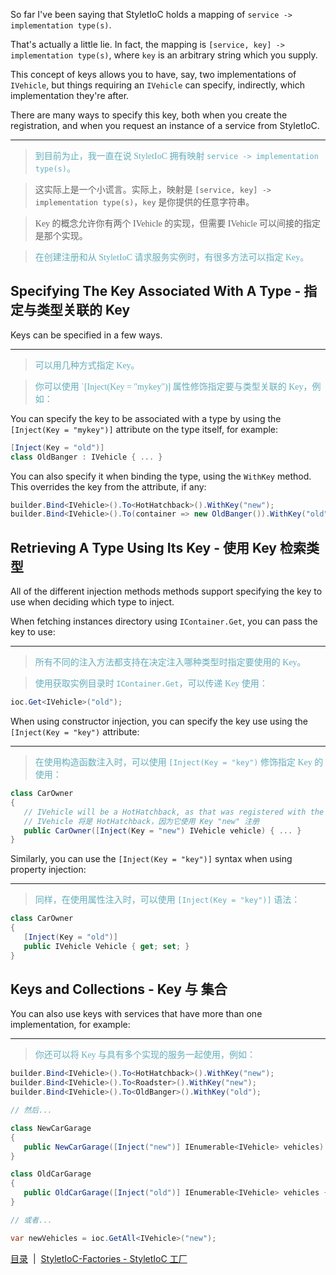 So far I've been saying that StyletIoC holds a mapping of `service -> implementation type(s)`.

That's actually a little lie. In fact, the mapping is `[service, key] -> implementation type(s)`, where `key` is an arbitrary string which you supply.

This concept of keys allows you to have, say, two implementations of `IVehicle`, but things requiring an `IVehicle` can specify, indirectly, which implementation they're after.

There are many ways to specify this key, both when you create the registration, and when you request an instance of a service from StyletIoC.

---
><font color="#63aebb" face="微软雅黑">到目前为止，我一直在说 StyletIoC 拥有映射 `service -> implementation type(s)`。

>这实际上是一个小谎言。实际上，映射是 `[service, key] -> implementation type(s)`，`key` 是你提供的任意字符串。

>Key 的概念允许你有两个 IVehicle 的实现，但需要 IVehicle 可以间接的指定是那个实现。

>在创建注册和从 StyletIoC 请求服务实例时，有很多方法可以指定 Key。</font>

Specifying The Key Associated With A Type - 指定与类型关联的 Key
-----------------------------------------

Keys can be specified in a few ways.

---
><font color="#63aebb" face="微软雅黑">可以用几种方式指定 Key。

>你可以使用 `[Inject(Key = "mykey")] 属性修饰指定要与类型关联的 Key，例如：</font>

You can specify the key to be associated with a type by using the `[Inject(Key = "mykey")]` attribute on the type itself, for example:

```csharp
[Inject(Key = "old")]
class OldBanger : IVehicle { ... }
```

You can also specify it when binding the type, using the `WithKey` method. This overrides the key from the attribute, if any:

```csharp
builder.Bind<IVehicle>().To<HotHatchback>().WithKey("new");
builder.Bind<IVehicle>().To(container => new OldBanger()).WithKey("old");
```

Retrieving A Type Using Its Key - 使用 Key 检索类型
-------------------------------

All of the different injection methods methods support specifying the key to use when deciding which type to inject.

When fetching instances directory using `IContainer.Get`, you can pass the key to use:

---
><font color="#63aebb" face="微软雅黑">所有不同的注入方法都支持在决定注入哪种类型时指定要使用的 Key。

>使用获取实例目录时 `IContainer.Get`，可以传递 Key 使用：</font>

```csharp
ioc.Get<IVehicle>("old");
```

When using constructor injection, you can specify the key use using the `[Inject(Key = "key")` attribute:

---
><font color="#63aebb" face="微软雅黑">在使用构造函数注入时，可以使用 `[Inject(Key = "key")` 修饰指定 Key 的使用：</font>

```csharp
class CarOwner
{
   // IVehicle will be a HotHatchback, as that was registered with the key "new"
   // IVehicle 将是 HotHatchback，因为它使用 Key "new" 注册 
   public CarOwner([Inject(Key = "new") IVehicle vehicle) { ... }
}
```

Similarly, you can use the `[Inject(Key = "key")]` syntax when using property injection:

---
><font color="#63aebb" face="微软雅黑">同样，在使用属性注入时，可以使用 `[Inject(Key = "key")]` 语法：</font>

```csharp
class CarOwner
{
   [Inject(Key = "old")]
   public IVehicle Vehicle { get; set; }
}
```

Keys and Collections - Key 与 集合
--------------------

You can also use keys with services that have more than one implementation, for example:

---
><font color="#63aebb" face="微软雅黑">你还可以将 Key 与具有多个实现的服务一起使用，例如：</font>

```csharp
builder.Bind<IVehicle>().To<HotHatchback>().WithKey("new");
builder.Bind<IVehicle>().To<Roadster>().WithKey("new");
builder.Bind<IVehicle>().To<OldBanger>().WithKey("old");

// 然后...

class NewCarGarage
{
   public NewCarGarage([Inject("new")] IEnumerable<IVehicle> vehicles) { ... }
}

class OldCarGarage
{
   public OldCarGarage([Inject("old")] IEnumerable<IVehicle> vehicles { ... }
}

// 或者...

var newVehicles = ioc.GetAll<IVehicle>("new");
```

[目录](./../Index.md)&nbsp;&nbsp;|&nbsp;&nbsp;[StyletIoC-Factories - StyletIoC 工厂](./StyletIoC-Factories.md)